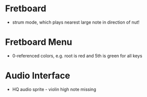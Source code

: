 # Fretboard

- strum mode, which plays nearest large note in direction of nut!

# Fretboard Menu

- 0-referenced colors, e.g. root is red and 5th is green for all keys

# Audio Interface

- HQ audio sprite - violin high note missing

